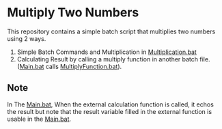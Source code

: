 # Multiply Two Numbers
This repository contains a simple batch script that multiplies two numbers using 2 ways.

1. Simple Batch Commands and Multiplication in [Multiplication.bat](Multiplication.bat)
2. Calculating Result by calling a multiply function in another batch file.([Main.bat](Main.bat) calls [MultiplyFunction.bat](MultiplyFunction.bat)).
## Note
In The [Main.bat](Main.bat), When the external calculation function is called, it echos the result but note that the result variable filled in the external function is usable in the [Main.bat](Main.bat).
